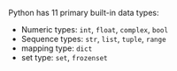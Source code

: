 Python has 11 primary built-in data types:

* Numeric types: `int`, `float`, `complex`, `bool`
* Sequence types: `str`, `list`, `tuple`, `range`
* mapping type: `dict`
* set type: `set`, `frozenset` 
